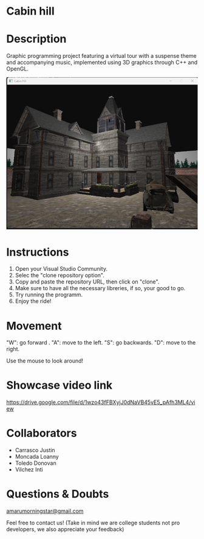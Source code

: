 # Cabin hill

# Description 

Graphic programming project featuring a virtual tour with a suspense theme and accompanying music, implemented using 3D graphics through C++ and OpenGL.

![Screenshot1](https://github.com/donovantdo1/Proyecto/blob/main/Screenshots/cabin1.png)


# Instructions 

1. Open your Visual Studio Community.
2. Selec the "clone repository option".
3. Copy and paste the repository URL, then click on "clone".
5. Make sure to have all the necessary libreries, if so, your good to go.
6. Try running the programm.
7. Enjoy the ride!

# Movement

"W": go forward .
"A": move to the left.
"S": go backwards.
"D": move to the right.

Use the mouse to look around!

# Showcase video link

https://drive.google.com/file/d/1wzo43fFBXyjJ0dNaVB45vE5_pAfh3ML4/view

# Collaborators

- Carrasco Justin
- Moncada Loanny
- Toledo Donovan
- Vilchez Inti

# Questions & Doubts

amarumorningstar@gmail.com

Feel free to contact us! (Take in mind we are college students not pro developers, we also appreciate your feedback) 


